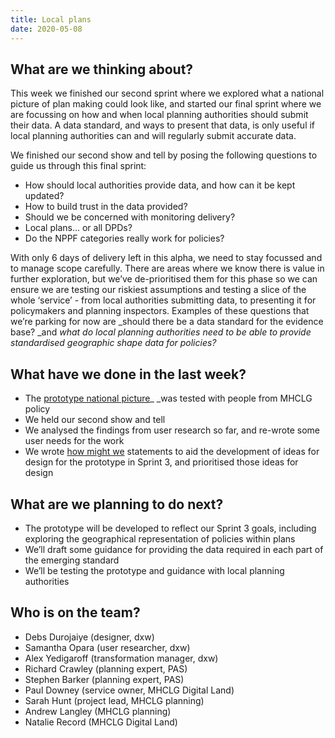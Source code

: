```yaml
---
title: Local plans
date: 2020-05-08
---
```


## What are we thinking about?

This week we finished our second sprint where we explored what a national picture of plan making could look like, and started our final sprint where we are focussing on how and when local planning authorities should submit their data. A data standard, and ways to present that data, is only useful if local planning authorities can and will regularly submit accurate data.

We finished our second show and tell by posing the following questions to guide us through this final sprint:

* How should local authorities provide data, and how can it be kept updated?
* How to build trust in the data provided?
* Should we be concerned with monitoring delivery?
* Local plans… or all DPDs?
* Do the NPPF categories really work for policies?

With only 6 days of delivery left in this alpha, we need to stay focussed and to manage scope carefully. There are areas where we know there is value in further exploration, but we’ve de-prioritised them for this phase so we can ensure we are testing our riskiest assumptions and testing a slice of the whole ‘service’ - from local authorities submitting data, to presenting it for policymakers and planning inspectors. Examples of these questions that we’re parking for now are _should there be a data standard for the evidence base? _and _what do local planning authorities need to be able to provide standardised geographic shape data for policies?_

## What have we done in the last week?

* The [prototype national picture](https://local-plan.herokuapp.com/v2)_ _was tested with people from MHCLG policy
* We held our second show and tell
* We analysed the findings from user research so far, and re-wrote some user needs for the work
* We wrote [how might we](https://www.designkit.org/methods/3) statements to aid the development of ideas for design for the prototype in Sprint 3, and prioritised those ideas for design

## What are we planning to do next?

* The prototype will be developed to reflect our Sprint 3 goals, including exploring the geographical representation of policies within plans
* We’ll draft some guidance for providing the data required in each part of the emerging standard
* We’ll be testing the prototype and guidance with local planning authorities

## Who is on the team?

* Debs Durojaiye (designer, dxw)
* Samantha Opara (user researcher, dxw)
* Alex Yedigaroff (transformation manager, dxw)
* Richard Crawley (planning expert, PAS)
* Stephen Barker (planning expert, PAS)
* Paul Downey (service owner, MHCLG Digital Land)
* Sarah Hunt (project lead, MHCLG planning)
* Andrew Langley (MHCLG planning)
* Natalie Record (MHCLG Digital Land)
